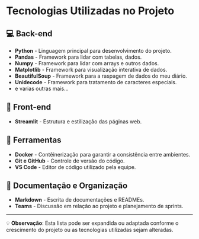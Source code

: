 # Tecnologias Utilizadas no Projeto

## 💻 Back-end

- **Python** - Linguagem principal para desenvolvimento do projeto.
- **Pandas** - Framework para lidar com tabelas, dados.
- **Numpy** - Framework para lidar com arrays e outros dados.
- **Matplotlib** - Framework para visualização interativa de dados.
- **BeautifulSoup** - Framework para a raspagem de dados do meu diário.
- **Unidecode** - Framework para tratamento de caracteres especiais.
- e varias outras mais...

## 🎨 Front-end

- **Streamlit** - Estrutura e estilização das páginas web.

## 🔧 Ferramentas

- **Docker** - Contêinerização para garantir a consistência entre ambientes.
- **Git e GitHub** - Controle de versão do código.
- **VS Code** - Editor de código utilizado pela equipe.

## 📖 Documentação e Organização

- **Markdown** - Escrita de documentações e READMEs.
- **Teams** - Discussão em relação ao projeto e planejamento de sprints.

---

💡 **Observação**: Esta lista pode ser expandida ou adaptada conforme o crescimento do projeto ou as tecnologias utilizadas sejam alteradas.
